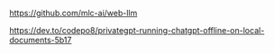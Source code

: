 https://github.com/mlc-ai/web-llm

https://dev.to/codepo8/privategpt-running-chatgpt-offline-on-local-documents-5b17

